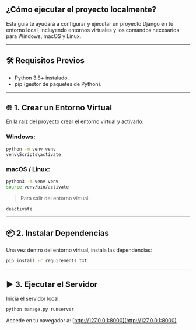 ## ¿Cómo ejecutar el proyecto localmente?

Esta guía te ayudará a configurar y ejecutar un proyecto Django en tu entorno local, incluyendo entornos virtuales y los comandos necesarios para Windows, macOS y Linux.

---

## 🛠️ **Requisitos Previos**
- Python 3.8+ instalado.  
- pip (gestor de paquetes de Python).  

---

## 🌐 **1. Crear un Entorno Virtual**
En la raíz del proyecto crear el entorno virtual y activarlo:

### Windows:
```cmd
python -m venv venv
venv\Scripts\activate
```

### macOS / Linux:
```bash
python3 -m venv venv
source venv/bin/activate
```

> Para salir del entorno virtual:
```bash
deactivate
```

---

## 📦 **2. Instalar Dependencias**
Una vez dentro del entorno virtual, instala las dependencias:
```bash
pip install -r requirements.txt
```

---


## ▶️ **3. Ejecutar el Servidor**
Inicia el servidor local:
```bash
python manage.py runserver
```

Accede en tu navegador a: [http://127.0.0.1:8000](http://127.0.0.1:8000)

